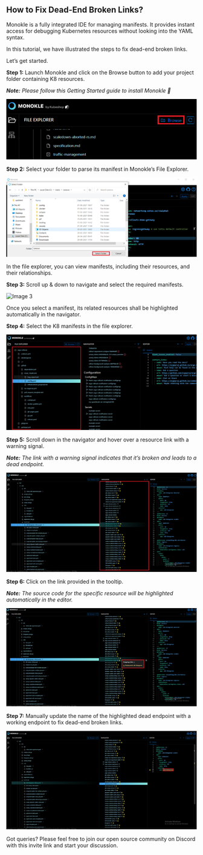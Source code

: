 
## How to Fix Dead-End Broken Links?

Monokle is a fully integrated IDE for managing manifests. It provides instant access for debugging Kubernetes resources without looking into the YAML syntax. 

In this tutorial, we have illustrated the steps to fix dead-end broken links. 

Let’s get started. 

**Step 1:** Launch Monokle and click on the Browse button to add your project folder containing K8 resources. 

<em>**Note:** Please follow this Getting Started guide to install Monokle 🚀</em>

![Image 1](img/imaged-1.png)

**Step 2:** Select your folder to parse its manifest in Monokle’s File Explorer. 

![Image 2](img/imaged-2.png)

In the file explorer, you can view manifests, including their resources, and their relationships.

**Step 3:** Scroll up & down to navigate and select the required manifests. 

![Image 3](img/imaged-3.png)

Once you select a manifest, its related resources shall be highlighted automatically in the navigator. 

**Step 4:** Select the K8 manifests in the file explorer. 

![Image 4](img/imaged-4.png)

**Step 5:** Scroll down in the navigator and hover over a resource link with a warning signal.

<em>**Note:** The link with a warning signal indicates that it’s broken and leads to a dead endpoint.</em>  

![Image 5](img/imaged-5.png)

**Step 6:** Click on the link provided in the tooltip.

<em>**Note:**  The source code for the specific resource will be highlighted automatically in the editor.</em> 

![Image 6](img/imaged-6.png)

**Step 7:** Manually update the name of the highlighted dead endpoint with a working endpoint to fix dead-end broken links. 

![Image 7](img/imaged-7.png)

Got queries? Please feel free to join our open source community on Discord with this invite link and start your discussion. 







